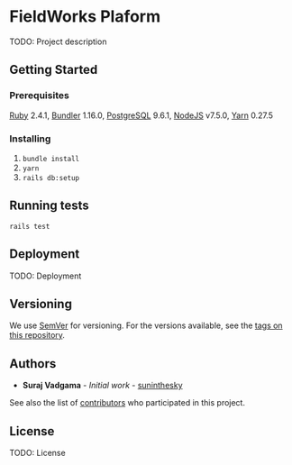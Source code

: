 # FieldWorks Plaform

TODO: Project description

## Getting Started

### Prerequisites

[Ruby](https://www.ruby-lang.org) 2.4.1, [Bundler](https://bundler.io/) 1.16.0, [PostgreSQL](https://www.postgresql.org/) 9.6.1, [NodeJS](https://nodejs.org/) v7.5.0, [Yarn](https://yarnpkg.com/) 0.27.5

### Installing

1. `bundle install`
2. `yarn`
3. `rails db:setup`

## Running tests

`rails test`

## Deployment

TODO: Deployment

## Versioning

We use [SemVer](http://semver.org/) for versioning. For the versions available, see the [tags on this repository](https://github.com/thisisfieldworks/platform/tags). 

## Authors

* **Suraj Vadgama** - *Initial work* - [suninthesky](https://github.com/suninthesky)

See also the list of [contributors](https://github.com/thisisfieldworks/platform/graphs/contributors) who participated in this project.

## License

TODO: License